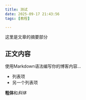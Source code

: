 ```yaml
---
title: 测试
date: 2025-09-17 21:43:56
tags: [教程]

---
```


 这里是文章的摘要部分<!-- more -->

## 正文内容

使用Markdown语法编写你的博客内容...

- 列表项
- 另一个列表项

**粗体**和*斜体*
